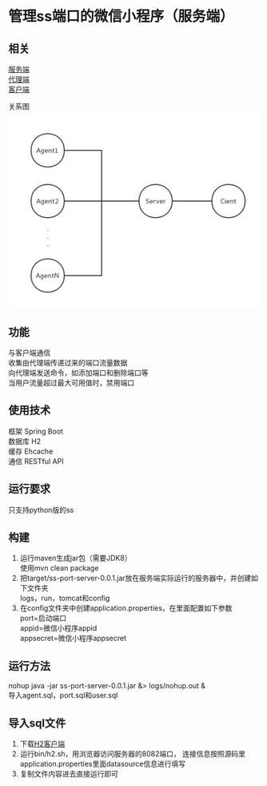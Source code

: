 # 管理ss端口的微信小程序（服务端）  
## 相关  
[服务端](https://github.com/hpq86zllw/ss-port-server)  
[代理端](https://github.com/hpq86zllw/ss-port-agent)  
[客户端](https://github.com/hpq86zllw/ss-port-client)  

关系图  
![](https://raw.githubusercontent.com/hpq86zllw/asset-repository/master/img/relation.jpg)  
## 功能  
与客户端通信    
收集由代理端传递过来的端口流量数据  
向代理端发送命令，如添加端口和删除端口等  
当用户流量超过最大可用值时，禁用端口  
## 使用技术  
框架 Spring Boot  
数据库 H2  
缓存 Ehcache  
通信 RESTful API  
## 运行要求  
只支持python版的ss  
## 构建  
1. 运行maven生成jar包（需要JDK8）  
使用mvn clean package  
2. 把target/ss-port-server-0.0.1.jar放在服务端实际运行的服务器中，并创建如下文件夹  
logs，run，tomcat和config  
3. 在config文件夹中创建application.properties，在里面配置如下参数  
port=启动端口  
appid=微信小程序appid  
appsecret=微信小程序appsecret  
## 运行方法  
nohup java -jar ss-port-server-0.0.1.jar &> logs/nohup.out &  
导入agent.sql，port.sql和user.sql  
## 导入sql文件  
1. 下载[H2客户端](http://www.h2database.com/html/main.html)  
2. 运行bin/h2.sh，用浏览器访问服务器的8082端口， 连接信息按照源码里application.properties里面datasource信息进行填写  
3. 复制文件内容进去直接运行即可  